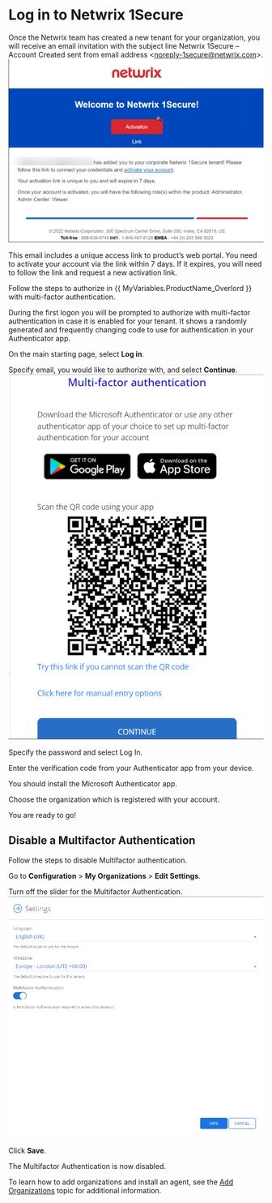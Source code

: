 # Log in to Netwrix 1Secure

Once the Netwrix team has created a new tenant for your organization, you will receive an email invitation with the subject line  Netwrix 1Secure – Account Created sent from email address &lt;noreply-1secure@netwrix.com&gt;.![](../Resources/Images/1Secure/LogOn.png)

This email includes a unique access link to product’s web portal. You need to activate your account via the link within 7 days. If it expires, you will need to follow the link and request a new activation link.

Follow the steps to authorize in {{ MyVariables.ProductName_Overlord }} with multi-factor authentication.

During the first logon you will be prompted to authorize with multi-factor authentication in case it is enabled for your tenant. It shows a randomly generated and frequently changing code to use for authentication in your Authenticator app.

On the main starting page, select **Log in**.

Specify email, you would like to authorize with, and select **Continue**.![](../Resources/Images/1Secure/MultifactorAuthentication.png)

Specify the password and select Log In. 

Enter the verification code from your Authenticator app from your device.

You should install the Microsoft Authenticator app.

Choose the organization which is registered with your account. 

You are ready to go!

## Disable a Multifactor Authentication

Follow the steps to disable Multifactor authentication.

Go to **Configuration** &gt; **My Organizations** &gt; **Edit Settings**. 

Turn off the slider for the Multifactor Authentication.![](../Resources/Images/1Secure/MultifactorAuthentication_Disable.png)

Click **Save**. 

The Multifactor Authentication is now disabled. 

To learn how to add organizations and install an agent, see the [Add Organizations](Organizations/AddOrganizations.md)  topic for additional information.